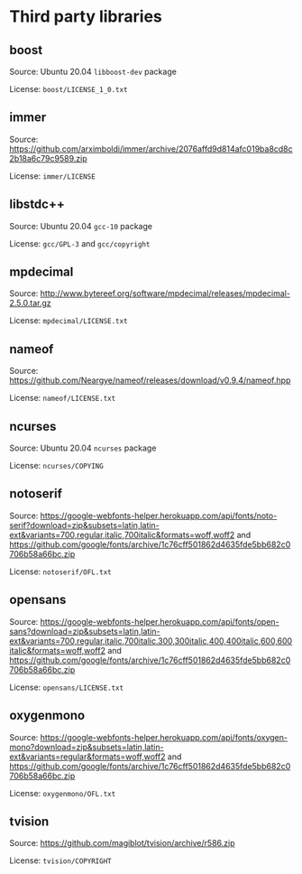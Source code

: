 # Third party libraries

## boost
Source: Ubuntu 20.04 `libboost-dev` package

License: `boost/LICENSE_1_0.txt`

## immer
Source: https://github.com/arximboldi/immer/archive/2076affd9d814afc019ba8cd8c2b18a6c79c9589.zip

License: `immer/LICENSE`

## libstdc++
Source: Ubuntu 20.04 `gcc-10` package

License: `gcc/GPL-3` and `gcc/copyright`

## mpdecimal
Source: http://www.bytereef.org/software/mpdecimal/releases/mpdecimal-2.5.0.tar.gz

License: `mpdecimal/LICENSE.txt`

## nameof
Source: https://github.com/Neargye/nameof/releases/download/v0.9.4/nameof.hpp

License: `nameof/LICENSE.txt`

## ncurses
Source: Ubuntu 20.04 `ncurses` package

License: `ncurses/COPYING`

## notoserif
Source: https://google-webfonts-helper.herokuapp.com/api/fonts/noto-serif?download=zip&subsets=latin,latin-ext&variants=700,regular,italic,700italic&formats=woff,woff2 and https://github.com/google/fonts/archive/1c76cff501862d4635fde5bb682c0706b58a66bc.zip

License: `notoserif/OFL.txt`

## opensans
Source: https://google-webfonts-helper.herokuapp.com/api/fonts/open-sans?download=zip&subsets=latin,latin-ext&variants=700,regular,italic,700italic,300,300italic,400,400italic,600,600italic&formats=woff,woff2 and https://github.com/google/fonts/archive/1c76cff501862d4635fde5bb682c0706b58a66bc.zip

License: `opensans/LICENSE.txt`

## oxygenmono
Source: https://google-webfonts-helper.herokuapp.com/api/fonts/oxygen-mono?download=zip&subsets=latin,latin-ext&variants=regular&formats=woff,woff2 and https://github.com/google/fonts/archive/1c76cff501862d4635fde5bb682c0706b58a66bc.zip

License: `oxygenmono/OFL.txt`

## tvision
Source: https://github.com/magiblot/tvision/archive/r586.zip

License: `tvision/COPYRIGHT`
